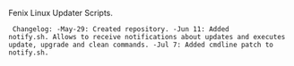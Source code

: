 Fenix Linux Updater Scripts.

<code><pre>
Changelog:
-May-29: Created repository.
-Jun 11: Added notify.sh. Allows to receive notifications about updates and executes update, upgrade and clean commands.
-Jul 7:  Added cmdline patch to notify.sh.
</pre>
</code>
